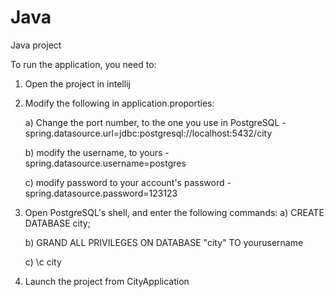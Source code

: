 # Java
Java project


To run the application, you need to:

1) Open the project in intellij
2) Modify the following in application.proporties:

    a) Change the port number, to the one you use in PostgreSQL - spring.datasource.url=jdbc:postgresql://localhost:5432/city

    b) modify the username, to yours - spring.datasource.username=postgres

    c) modify password to your account's password - spring.datasource.password=123123

3) Open PostgreSQL's shell, and enter the following commands:
    a) CREATE DATABASE city;

    b) GRAND ALL PRIVILEGES ON DATABASE "city" TO yourusername

    c) \c city

4) Launch the project from CityApplication
